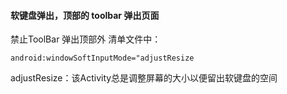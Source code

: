 

####  软键盘弹出，顶部的 toolbar  弹出页面

禁止ToolBar  弹出顶部外
清单文件中：

```
android:windowSoftInputMode="adjustResize

```
adjustResize：该Activity总是调整屏幕的大小以便留出软键盘的空间






























